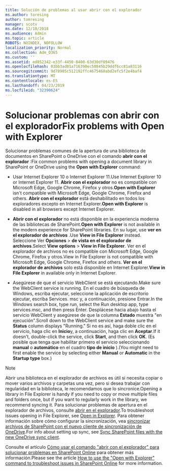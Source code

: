 ```yaml
---
title: Solución de problemas al usar abrir con el explorador
ms.author: toresing
author: tomresing
manager: scotv
ms.date: 12/10/2018
ms.audience: Admin
ms.topic: article
ROBOTS: NOINDEX, NOFOLLOW
localization_priority: Normal
ms.collection: Adm_O365
ms.custom: ''
ms.assetid: ed852342-e33f-4450-8400-63d30df09476
ms.openlocfilehash: 03bb3ad01a716390ec50845b29ddf6cc81a83116
ms.sourcegitcommit: 9d78905c512192ffc4675468abd2efc5f2e4baf4
ms.translationtype: MT
ms.contentlocale: es-ES
ms.lasthandoff: 04/23/2019
ms.locfileid: "32390624"
---
```

# <a name="fix-problems-with-open-with-explorer"></a><span data-ttu-id="315ce-102">Solucionar problemas con abrir con el explorador</span><span class="sxs-lookup"><span data-stu-id="315ce-102">Fix problems with Open with Explorer</span></span>

<span data-ttu-id="315ce-103">Solucionar problemas comunes de la apertura de una biblioteca de documentos en SharePoint o OneDrive con el comando **abrir con el explorador** :</span><span class="sxs-lookup"><span data-stu-id="315ce-103">Fix common problems with opening a document library in SharePoint or OneDrive using the **Open with Explorer** command:</span></span> 
  
- <span data-ttu-id="315ce-104">Usar Internet Explorer 10 o Internet Explorer 11.</span><span class="sxs-lookup"><span data-stu-id="315ce-104">Use Internet Explorer 10 or Internet Explorer 11.</span></span> <span data-ttu-id="315ce-105">**Abrir con el explorador** no es compatible con Microsoft Edge, Google Chrome, Firefox y otros.</span><span class="sxs-lookup"><span data-stu-id="315ce-105">**Open with Explorer** isn't compatible with Microsoft Edge, Google Chrome, Firefox and others.</span></span> <span data-ttu-id="315ce-106">**Abrir con el explorador** está deshabilitado en todos los exploradores excepto en Internet Explorer.</span><span class="sxs-lookup"><span data-stu-id="315ce-106">**Open with Explorer** is disabled in all browsers except Internet Explorer.</span></span> 
    
- <span data-ttu-id="315ce-107">**Abrir con el explorador** no está disponible en la experiencia moderna de las bibliotecas de SharePoint.</span><span class="sxs-lookup"><span data-stu-id="315ce-107">**Open with Explorer** is not available in the modern experience for SharePoint libraries.</span></span> <span data-ttu-id="315ce-108">En su lugar, use **ver en el explorador de archivos** .</span><span class="sxs-lookup"><span data-stu-id="315ce-108">Use **View in File Explorer** instead.</span></span> <span data-ttu-id="315ce-109">Seleccione Ver **Opciones** \> **de vista en el explorador de archivos**.</span><span class="sxs-lookup"><span data-stu-id="315ce-109">Select **View options** \> **View in File Explorer**.</span></span> <span data-ttu-id="315ce-110">Ver en el explorador de archivos no es compatible con Microsoft Edge, Google Chrome, Firefox y otros.</span><span class="sxs-lookup"><span data-stu-id="315ce-110">View in File Explorer is not compatible with Microsoft Edge, Google Chrome, Firefox and others.</span></span> <span data-ttu-id="315ce-111">**Ver en el explorador de archivos** solo está disponible en Internet Explorer.</span><span class="sxs-lookup"><span data-stu-id="315ce-111">**View in File Explorer** in available only in Internet Explorer.</span></span> 
    
- <span data-ttu-id="315ce-112">Asegúrese de que el servicio WebClient se está ejecutando.</span><span class="sxs-lookup"><span data-stu-id="315ce-112">Make sure the WebClient service is running.</span></span> <span data-ttu-id="315ce-113">En el cuadro de búsqueda de Windows, escriba ejecutar, seleccione la aplicación de escritorio ejecutar, escriba Services. msc y, a continuación, presione Entrar.</span><span class="sxs-lookup"><span data-stu-id="315ce-113">In the Windows search box, type run, select the Run desktop app, type services.msc, and then press Enter.</span></span> <span data-ttu-id="315ce-114">Desplácese hacia abajo hasta el servicio WebClient y asegúrese de que la columna **Estado** muestra "en ejecución".</span><span class="sxs-lookup"><span data-stu-id="315ce-114">Scroll down to the WebClient service and make sure the **Status** column displays "Running."</span></span> <span data-ttu-id="315ce-115">Si no es así, haga doble clic en el servicio, haga clic en **Inicio**y, a continuación, haga clic en **Aceptar**.</span><span class="sxs-lookup"><span data-stu-id="315ce-115">If it doesn't, double-click the service, click **Start**, and then click **OK**.</span></span> <span data-ttu-id="315ce-116">(Es posible que tenga que habilitar primero el servicio seleccionando **manual** o **automático** en el cuadro **tipo de inicio** ).</span><span class="sxs-lookup"><span data-stu-id="315ce-116">(You might need to first enable the service by selecting either **Manual** or **Automatic** in the **Startup type** box.)</span></span> 
    
> [!NOTE]
> <span data-ttu-id="315ce-117">Abrir una biblioteca en el explorador de archivos es útil si necesita copiar o mover varios archivos y carpetas una vez, pero si desea trabajar con regularidad en la biblioteca, le recomendamos que lo sincronice.</span><span class="sxs-lookup"><span data-stu-id="315ce-117">Opening a library in File Explorer is handy if you need to copy or move multiple files and folders once, but if you want to regularly work in the library, we recommend syncing it.</span></span> <span data-ttu-id="315ce-118">Para solucionar problemas de apertura en el explorador de archivos, consulte [abrir en el explorador](https://go.microsoft.com/fwlink/?linkid=871665).</span><span class="sxs-lookup"><span data-stu-id="315ce-118">To troubleshoot issues opening in File Explorer, see [Open in Explorer](https://go.microsoft.com/fwlink/?linkid=871665).</span></span> <span data-ttu-id="315ce-119">Para obtener información sobre cómo configurar la sincronización, vea [sincronizar archivos de SharePoint con el nuevo cliente de sincronización de OneDrive](https://go.microsoft.com/fwlink/?linkid=871666).</span><span class="sxs-lookup"><span data-stu-id="315ce-119">For info about setting up sync, see [Sync SharePoint files with the new OneDrive sync client](https://go.microsoft.com/fwlink/?linkid=871666).</span></span>
  
<span data-ttu-id="315ce-120">Consulte el artículo [Cómo usar el comando "abrir con el explorador" para solucionar problemas en SharePoint Online](https://support.office.com/article/How-to-use-the-Open-with-Explorer-command-to-troubleshoot-issues-in-SharePoint-Online-87155331-0c92-4224-a4c1-da5c21c4ade4) para obtener más información.</span><span class="sxs-lookup"><span data-stu-id="315ce-120">Please see the article [How to use the "Open with Explorer" command to troubleshoot issues in SharePoint Online](https://support.office.com/article/How-to-use-the-Open-with-Explorer-command-to-troubleshoot-issues-in-SharePoint-Online-87155331-0c92-4224-a4c1-da5c21c4ade4) for more information.</span></span> 
  


